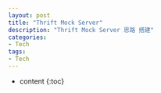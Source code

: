 ```yaml
---
layout: post
title: "Thrift Mock Server"
description: "Thrift Mock Server 思路 搭建"
categories: 
- Tech
tags:
- Tech
---
```


* content
{:toc}

